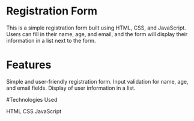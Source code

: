 # Registration Form

This is a simple registration form built using HTML, CSS, and JavaScript. Users can fill in their name, age, and email, and the form will display their information in a list next to the form.

# Features

Simple and user-friendly registration form.
Input validation for name, age, and email fields.
Display of user information in a list.

#Technologies Used

HTML
CSS
JavaScript

